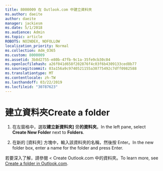 ```yaml
---
title: 8000009 在 Outlook.com 中建立資料夾
ms.author: daeite
author: daeite
manager: jackiesm
ms.date: 5/1/2018
ms.audience: Admin
ms.topic: article
ROBOTS: NOINDEX, NOFOLLOW
localization_priority: Normal
ms.collection: Adm_O365
ms.custom: 8000009
ms.assetid: 3b8d2755-e80b-47fb-9c1a-35fe9cb30c04
ms.openlocfilehash: a26f041d658f202876f4c03f6b4309133ced8b77
ms.sourcegitcommit: 03a156a9c9740521155a30775492c7dff0982588
ms.translationtype: MT
ms.contentlocale: zh-TW
ms.lasthandoff: 03/22/2019
ms.locfileid: "30787623"
---
```

# <a name="create-a-folder"></a><span data-ttu-id="5f974-102">建立資料夾</span><span class="sxs-lookup"><span data-stu-id="5f974-102">Create a folder</span></span>

1. <span data-ttu-id="5f974-103">在左窗格中，選取**建立新資料夾]** 旁**的資料夾**。</span><span class="sxs-lookup"><span data-stu-id="5f974-103">In the left pane, select **Create New Folder** next to **Folders**.</span></span> 
    
2. <span data-ttu-id="5f974-104">在新的 [資料夾] 方塊中，輸入該資料夾的名稱，然後按 Enter。</span><span class="sxs-lookup"><span data-stu-id="5f974-104">In the new folder box, enter a name for the folder and press Enter.</span></span>
    
<span data-ttu-id="5f974-105">若要深入了解，請參閱 < <b0>Create Outlook.com 中的資料夾</b0>。</span><span class="sxs-lookup"><span data-stu-id="5f974-105">To learn more, see [Create a folder in Outlook.com](https://go.microsoft.com/fwlink/p/?linkid=873114).</span></span>
  

